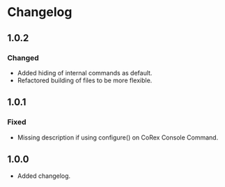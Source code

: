 # Changelog

## 1.0.2

### Changed
- Added hiding of internal commands as default.
- Refactored building of files to be more flexible.


## 1.0.1

### Fixed
- Missing description if using configure() on CoRex Console Command.


## 1.0.0
- Added changelog.
